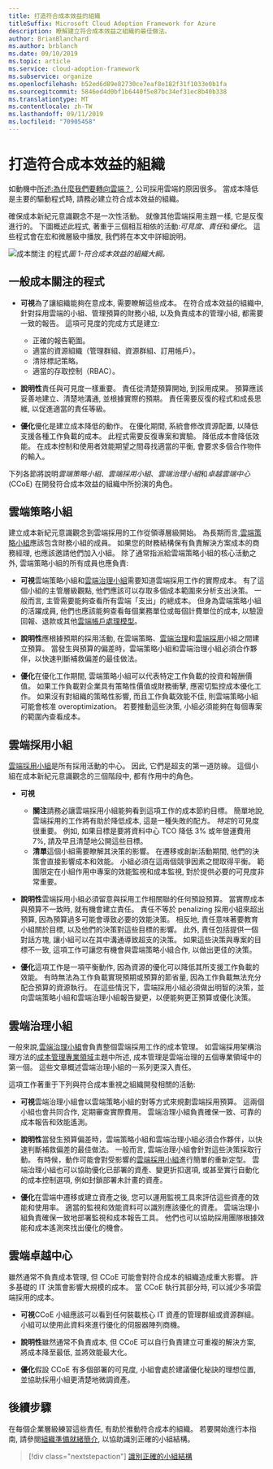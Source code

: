 ```yaml
---
title: 打造符合成本效益的組織
titleSuffix: Microsoft Cloud Adoption Framework for Azure
description: 瞭解建立符合成本效益之組織的最佳做法。
author: BrianBlanchard
ms.author: brblanch
ms.date: 09/10/2019
ms.topic: article
ms.service: cloud-adoption-framework
ms.subservice: organize
ms.openlocfilehash: b52ed6d89e82730ce7eaf8e182f31f1033e0b1fa
ms.sourcegitcommit: 5846ed4d0bf1b6440f5e87bc34ef31ec8b40b338
ms.translationtype: MT
ms.contentlocale: zh-TW
ms.lasthandoff: 09/11/2019
ms.locfileid: "70905458"
---
```

# <a name="building-a-cost-conscious-organization"></a>打造符合成本效益的組織

如動機中[所述:為什麼我們要轉向雲端？](../business-strategy/motivations-why-are-we-moving-to-the-cloud.md), 公司採用雲端的原因很多。 當成本降低是主要的驅動程式時, 請務必建立符合成本效益的組織。

確保成本新紀元意識觀念不是一次性活動。 就像其他雲端採用主題一樣, 它是反復進行的。 下圖概述此程式, 著重于三個相互相依的活動:*可見度*、*責任*和*優化*。 這些程式會在宏和微層級中播放, 我們將在本文中詳細說明。

![成本關注](../_images/ready/cost-optimization-process.png)
的程式*圖 1-符合成本效益的組織大綱。*

## <a name="general-cost-conscious-processes"></a>一般成本關注的程式

- **可視**為了讓組織能夠在意成本, 需要瞭解這些成本。 在符合成本效益的組織中, 針對採用雲端的小組、管理預算的財務小組, 以及負責成本的管理小組, 都需要一致的報告。 這項可見度的完成方式是建立:
  - 正確的報告範圍。
  - 適當的資源組織（管理群組、資源群組、訂用帳戶）。
  - 清除標記策略。
  - 適當的存取控制（RBAC）。

- **說明性**責任與可見度一樣重要。 責任從清楚預算開始, 到採用成果。 預算應該妥善地建立、清楚地溝通, 並根據實際的預期。 責任需要反復的程式和成長思維, 以促進適當的責任等級。

- **優化**優化是建立成本降低的動作。 在優化期間, 系統會修改資源配置, 以降低支援各種工作負載的成本。 此程式需要反復專案和實驗。 降低成本會降低效能。 在成本控制和使用者效能期望之間尋找適當的平衡, 會要求多個合作物件的輸入。

下列各節將說明*雲端策略小組*、*雲端採用小組*、*雲端治理小組*和*卓越雲端中心*(CCoE) 在開發符合成本效益的組織中所扮演的角色。

## <a name="cloud-strategy-team"></a>雲端策略小組

建立成本新紀元意識觀念到雲端採用的工作從領導層級開始。 為長期而言,[雲端策略小組](./cloud-strategy.md)應該包含財務小組的成員。 如果您的財務結構保有負責解決方案成本的商務經理, 也應該邀請他們加入小組。 除了通常指派給雲端策略小組的核心活動之外, 雲端策略小組的所有成員也應負責:

- **可視**雲端策略小組和[雲端治理小組](./cloud-governance.md)需要知道雲端採用工作的實際成本。 有了這個小組的主管層級觀點, 他們應該可以存取多個成本範圍來分析支出決策。 一般而言, 主管需要能夠查看所有雲端「支出」的總成本。 但身為雲端策略小組的活躍成員, 他們也應該能夠查看每個業務單位或每個計費單位的成本, 以驗證回報、退款或其他[雲端帳戶處理模型](../business-strategy/cloud-accounting.md)。

- **說明性**應根據預期的採用活動, 在雲端策略、[雲端治理](./cloud-governance.md)和[雲端採用](./cloud-adoption.md)小組之間建立預算。 當發生與預算的偏差時，雲端策略小組和雲端治理小組必須合作夥伴，以快速判斷補救偏差的最佳做法。

- **優化**在優化工作期間, 雲端策略小組可以代表特定工作負載的投資和報酬價值。 如果工作負載對企業具有策略性價值或財務衝擊, 應密切監控成本優化工作。 如果沒有對組織的策略性影響, 而且工作負載效能不佳, 則雲端策略小組可能會核准 overoptimization。 若要推動這些決策, 小組必須能夠在每個專案的範圍內查看成本。

## <a name="cloud-adoption-team"></a>雲端採用小組

[雲端採用小組](./cloud-adoption.md)是所有採用活動的中心。 因此, 它們是超支的第一道防線。 這個小組在成本新紀元意識觀念的三個階段中, 都有作用中的角色。

- **可視**

  - **關注**請務必讓雲端採用小組能夠看到這項工作的成本節約目標。 簡單地說, 雲端採用的工作將有助於降低成本, 這是一種失敗的配方。 *特定*的可見度很重要。 例如, 如果目標是要將資料中心 TCO 降低 3% 或年營運費用 7%, 請及早且清楚地公開這些目標。
  - **清單**這個小組需要瞭解其決策的影響。 在遷移或創新活動期間, 他們的決策會直接影響成本和效能。 小組必須在這兩個競爭因素之間取得平衡。 範圍限定在小組作用中專案的效能監視和成本監視, 對於提供必要的可見度非常重要。

- **說明性**雲端採用小組必須留意與採用工作相關聯的任何預設預算。 當實際成本與預算不一致時, 就有機會建立責任。 責任不等於 penalizing 採用小組來超出預算, 因為預算過多可能會導致必要的效能決策。 相反地, 責任意味著要教育小組關於目標, 以及他們的決策對這些目標的影響。 此外, 責任包括提供一個對話方塊, 讓小組可以在其中溝通導致超支的決策。 如果這些決策與專案的目標不一致, 這項工作可讓您有機會與雲端策略小組合作, 以做出更佳的決策。

- **優化**這項工作是一項平衡動作, 因為資源的優化可以降低其所支援工作負載的效能。 有時無法為工作負載實現預期或預算的節省量, 因為工作負載無法充分配合預算的資源執行。 在這些情況下，雲端採用小組必須做出明智的決策，並向雲端策略小組和雲端治理小組報告變更，以便能夠更正預算或優化決策。

## <a name="cloud-governance-team"></a>雲端治理小組

一般來說,[雲端治理小組](./cloud-governance.md)會負責整個雲端採用工作的成本管理。 如雲端採用架構治理方法的[成本管理專業領域](../governance/cost-management/index.md)主題中所述, 成本管理是雲端治理的五個專業領域中的第一個。 這些文章概述雲端治理小組的一系列更深入責任。

這項工作著重于下列與符合成本重視之組織開發相關的活動:

- **可視**雲端治理小組會以雲端策略小組的對等方式來規劃雲端採用預算。 這兩個小組也會共同合作, 定期審查實際費用。 雲端治理小組負責確保一致、可靠的成本報告和效能遙測。

- **說明性**當發生預算偏差時，雲端策略小組和雲端治理小組必須合作夥伴，以快速判斷補救偏差的最佳做法。 一般而言, 雲端治理小組會針對這些決策採取行動。 有時候，動作可能會對受影響的[雲端採用小組](./cloud-adoption.md)進行簡單的重新定型。 雲端治理小組也可以協助優化已部署的資產、變更折扣選項, 或甚至實行自動化的成本控制選項, 例如封鎖部署未計畫的資產。

- **優化**在雲端中遷移或建立資產之後, 您可以運用監視工具來評估這些資產的效能和使用率。 適當的監視和效能資料可以識別應該優化的資產。 雲端治理小組負責確保一致地部署監視和成本報告工具。 他們也可以協助採用團隊根據效能和成本遙測來找出優化的機會。

## <a name="cloud-center-of-excellence"></a>雲端卓越中心

雖然通常不負責成本管理, 但 CCoE 可能會對符合成本的組織造成重大影響。 許多基礎的 IT 決策會影響大規模的成本。 當 CCoE 執行其部分時, 可以減少多項雲端採用的成本。

- **可視**CCoE 小組應該可以看到任何裝載核心 IT 資產的管理群組或資源群組。 小組可以使用此資料來進行優化的伺服器陣列商機。

- **說明性**雖然通常不負責成本, 但 CCoE 可以自行負責建立可重複的解決方案, 將成本降至最低, 並將效能最大化。

- **優化**假設 CCoE 有多個部署的可見度, 小組會處於建議優化秘訣的理想位置, 並協助採用小組更清楚地微調資產。

## <a name="next-steps"></a>後續步驟

在每個企業層級練習這些責任, 有助於推動符合成本的組織。 若要開始進行本指南, 請參閱[組織準備就緒簡介](./index.md), 以協助識別正確的小組結構。

> [!div class="nextstepaction"]
> [識別正確的小組結構](./index.md)
